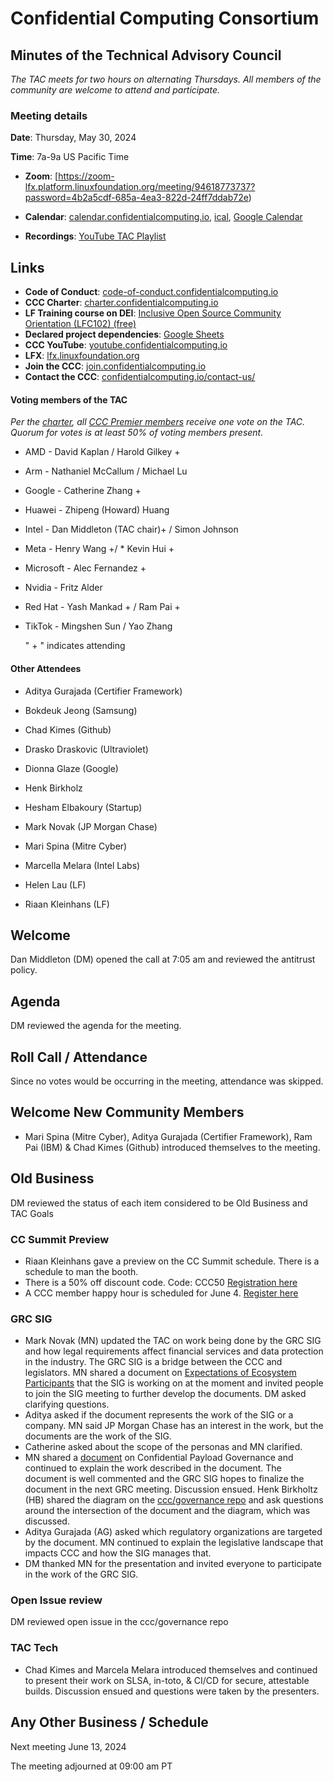 # Confidential Computing Consortium

## Minutes of the Technical Advisory Council

*The TAC meets for two hours on alternating Thursdays. All members of the community are welcome to attend and participate.*

### Meeting details

**Date**: Thursday, May 30, 2024   

**Time**: 7a-9a US Pacific Time

* **Zoom**: [https://zoom-lfx.platform.linuxfoundation.org/meeting/94618773737?password=4b2a5cdf-685a-4ea3-822d-24ff7ddab72e) 

* **Calendar**: [calendar.confidentialcomputing.io](https://calendar.confidentialcomputing.io),
[ical](https://calendar.google.com/calendar/ical/c\_c0pcihr7n2n1k3a38i32d9ag10%40group.calendar.google.com/public/basic.ics),
[Google Calendar](https://calendar.google.com/calendar/u/0/r?cid=c\_c0pcihr7n2n1k3a38i32d9ag10@group.calendar.google.com)

* **Recordings**: [YouTube TAC Playlist](https://www.youtube.com/playlist?list=PLmfkUJc39uMjaB_I1dYW72I44kr9QzG_B)

## Links

* **Code of Conduct**: [code-of-conduct.confidentialcomputing.io](https://code-of-conduct.confidentialcomputing.io)
* **CCC Charter**: [charter.confidentialcomputing.io](https://charter.confidentialcomputing.io)
* **LF Training course on DEI**: [Inclusive Open Source Community Orientation (LFC102) (free)](https://training.linuxfoundation.org/training/inclusive-open-source-community-orientation-lfc102/)
* **Declared project dependencies**: [Google Sheets](https://docs.google.com/spreadsheets/d/1UKnbbGWXYLjnPZsox3zmYo59nv3XSXjePfas5E2fER0/edit#gid=0)
* **CCC YouTube**: [youtube.confidentialcomputing.io](https://youtube.confidentialcomputing.io)
* **LFX**: [lfx.linuxfoundation.org](https://lfx.linuxfoundation.org)
* **Join the CCC**: [join.confidentialcomputing.io](https://join.confidentialcomputing.io)
* **Contact the CCC**: [confidentialcomputing.io/contact-us/](https://confidentialcomputing.io/contact-us/)


#### Voting members of the TAC

*Per the [charter](https://charter.confidentialcomputing.io), all [CCC Premier members](https://confidentialcomputing.io/members/) receive one vote on the TAC. Quorum for votes is at least 50% of voting members present.*

* AMD - David Kaplan / Harold Gilkey +
* Arm - Nathaniel McCallum   / Michael Lu
* Google - Catherine Zhang +
* Huawei - Zhipeng (Howard) Huang 
* Intel - Dan Middleton (TAC chair)+   / Simon Johnson
* Meta -  Henry Wang +/ * Kevin Hui +
* Microsoft - Alec Fernandez +
* Nvidia - Fritz Alder 
* Red Hat - Yash Mankad + / Ram Pai +
* TikTok - Mingshen Sun   / Yao Zhang

   " + " indicates attending

#### Other Attendees

* Aditya Gurajada (Certifier Framework)
* Bokdeuk Jeong (Samsung)
* Chad Kimes (Github)
* Drasko Draskovic (Ultraviolet)
* Dionna Glaze (Google)
* Henk Birkholz
* Hesham Elbakoury (Startup)
* Mark Novak (JP Morgan Chase)
* Mari Spina (Mitre Cyber)
* Marcella Melara (Intel Labs)

* Helen Lau (LF)
* Riaan Kleinhans (LF)

## Welcome

Dan Middleton (DM) opened the call at 7:05 am and reviewed the antitrust policy. 

## Agenda 

DM reviewed the agenda for the meeting. 

## Roll Call / Attendance

Since no votes would be occurring in the meeting, attendance was skipped. 

## Welcome New Community Members

* Mari Spina (Mitre Cyber), Aditya Gurajada (Certifier Framework), Ram Pai (IBM) & Chad Kimes (Github) introduced themselves to the meeting.


## Old Business

DM reviewed the status of each item considered to be Old Business and TAC Goals

### CC Summit Preview

* Riaan Kleinhans gave a preview on the CC Summit schedule. There is a schedule to man the booth.
* There is a 50% off discount code. Code: CCC50 [Registration here](https://www.confidentialcomputingsummit.com/?utm_source=Email&utm_medium=partner-promo-kit&utm_campaign=CCS24&utm_term=2024&utm_content=partner-promo-kit-ccc)
* A CCC member happy hour is scheduled for June 4. [Register here](https://lu.ma/6zazvj0a)


### GRC SIG 
* Mark Novak (MN) updated the TAC on work being done by the GRC SIG and how legal requirements affect financial services and data protection in the industry. The GRC SIG is a bridge between the CCC and legislators. MN shared a document on [Expectations of Ecosystem Participants](https://docs.google.com/document/d/1X10ymjFgUy5NGPKs6Z3F_ERPwrgRuK23-9F2h3-LbWw/edit) that the SIG is working on at the moment and invited people to join the SIG meeting to further develop the documents. DM asked clarifying questions.
* Aditya asked if the document represents the work of the SIG or a company. MN said JP Morgan Chase has an interest in the work, but the documents are the work of the SIG.
* Catherine asked about the scope of the personas and MN clarified.
* MN shared a [document](https://docs.google.com/document/d/1jzoEWmPCeAWV_g6kcJ3pzX9_UdljraM_2qVnwW8sT_s/edit#heading=h.wir5oj6loeqt) on Confidential Payload Governance and continued to explain the work described in the document. The document is well commented and the GRC SIG hopes to finalize the document in the next GRC meeting. Discussion ensued. Henk Birkholtz (HB) shared the diagram on the [ccc/governance repo](https://github.com/confidential-computing/governance/blob/main/terminology/Full-Table.jpg)  and ask questions around the intersection of the document and the diagram, which was discussed.
* Aditya Gurajada (AG) asked which regulatory organizations are targeted by the document. MN continued to explain the legislative landscape that impacts CCC and how the SIG manages that. 
* DM thanked MN for the presentation and invited everyone to participate in the work of the GRC SIG.

### Open Issue review
DM reviewed open issue in the ccc/governance repo

### TAC Tech 

* Chad Kimes and Marcela Melara introduced themselves and continued to present their work on SLSA, in-toto, & CI/CD for secure, attestable builds. Discussion ensued and questions were taken by the presenters.

## Any Other Business / Schedule

Next meeting June 13, 2024

The meeting adjourned at 09:00 am PT
